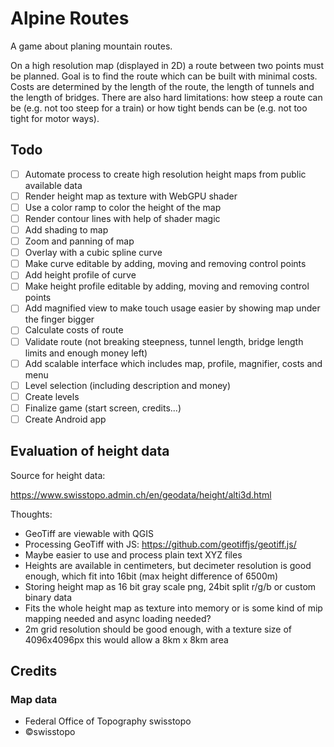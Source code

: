 # Alpine Routes

A game about planing mountain routes. 

On a high resolution map (displayed in 2D) a route between two points must be planned. Goal is to find the route which can be built with minimal costs. Costs are determined by the length of the route, the length of tunnels and the length of bridges. There are also hard limitations: how steep a route can be (e.g. not too steep for a train) or how tight bends can be (e.g. not too tight for motor ways).

## Todo

- [ ] Automate process to create high resolution height maps from public available data
- [ ] Render height map as texture with WebGPU shader
- [ ] Use a color ramp to color the height of the map
- [ ] Render contour lines with help of shader magic
- [ ] Add shading to map
- [ ] Zoom and panning of map
- [ ] Overlay with a cubic spline curve
- [ ] Make curve editable by adding, moving and removing control points
- [ ] Add height profile of curve
- [ ] Make height profile editable by adding, moving and removing control points
- [ ] Add magnified view to make touch usage easier by showing map under the finger bigger
- [ ] Calculate costs of route
- [ ] Validate route (not breaking steepness, tunnel length, bridge length limits and enough money left)
- [ ] Add scalable interface which includes map, profile, magnifier, costs and menu
- [ ] Level selection (including description and money)
- [ ] Create levels
- [ ] Finalize game (start screen, credits...)
- [ ] Create Android app

## Evaluation of height data

Source for height data:

https://www.swisstopo.admin.ch/en/geodata/height/alti3d.html

Thoughts:
- GeoTiff are viewable with QGIS
- Processing GeoTiff with JS: https://github.com/geotiffjs/geotiff.js/
- Maybe easier to use and process plain text XYZ files 
- Heights are available in centimeters, but decimeter resolution is good enough, which fit into 16bit (max height difference of 6500m)
- Storing height map as 16 bit gray scale png, 24bit split r/g/b or custom binary data
- Fits the whole height map as texture into memory or is some kind of mip mapping needed and async loading needed?
- 2m grid resolution should be good enough, with a texture size of 4096x4096px this would allow a 8km x 8km area

## Credits

### Map data

- Federal Office of Topography swisstopo
- ©swisstopo